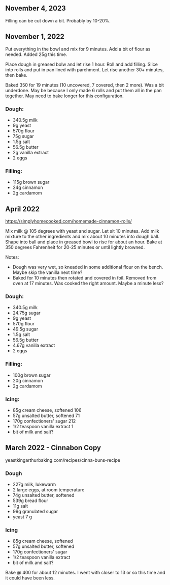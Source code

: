## November 4, 2023
Filling can be cut down a bit. Probably by 10-20%.

## November 1, 2022
Put everything in the bowl and mix for 9 minutes. Add a bit of flour as needed. Added 25g this time.

Place dough in greased bolw and let rise 1 hour. Roll and add filling. Slice into rolls and put in pan lined with parchment. Let rise another 30+ minutes, then bake.

Baked 350 for 19 minutes (10 uncovered, 7 covered, then 2 more). Was a bit underdone. May be because I only made 6 rolls and put them all in the pan together. May need to bake longer for this configuration.

### Dough:
- 340.5g milk
- 9g yeast
- 570g flour
- 75g sugar
- 1.5g salt
- 56.5g butter
- 2g vanilla extract
- 2 eggs

### Filling:
- 115g brown sugar 
- 24g cinnamon
- 2g cardamom


## April 2022
https://simplyhomecooked.com/homemade-cinnamon-rolls/

Mix milk @ 105 degrees with yeast and sugar. Let sit 10 minutes. Add milk mixture to the other ingredients and mix about 10 minutes into dough ball. Shape into ball and place in greased bowl to rise for about an hour. Bake at 350 degrees Fahrenheit for 20-25 minutes or until lightly browned.

Notes: 
- Dough was very wet, so kneaded in some additional flour on the bench. Maybe skip the vanilla next time?
- Baked for 10 minutes then rotated and covered in foil. Removed from oven at 17 minutes. Was cooked the right amount. Maybe a minute less?

### Dough:
- 340.5g milk
- 24.75g sugar
- 9g yeast
- 570g flour
- 49.5g sugar
- 1.5g salt
- 56.5g butter
- 4.67g vanilla extract
- 2 eggs


### Filling:
- 100g brown sugar 
- 20g cinnamon
- 2g cardamom

### Icing:
- 85g cream cheese, softened 106
- 57g unsalted butter, softened 71
- 170g confectioners' sugar 212
- 1/2 teaspoon vanilla extract 1
- bit of milk and salt?


## March 2022 - Cinnabon Copy
yeastkingarthurbaking.com/recipes/cinna-buns-recipe

### Dough
- 227g milk, lukewarm
- 2 large eggs, at room temperature
- 74g unsalted butter, softened
- 539g bread flour
- 11g salt
- 99g granulated sugar
- yeast 7 g

### Icing
- 85g cream cheese, softened
- 57g unsalted butter, softened
- 170g confectioners' sugar
- 1/2 teaspoon vanilla extract
- bit of milk and salt?

Bake @ 400 for about 12 minutes. I went with closer to 13 or so this time and it could have been less.
